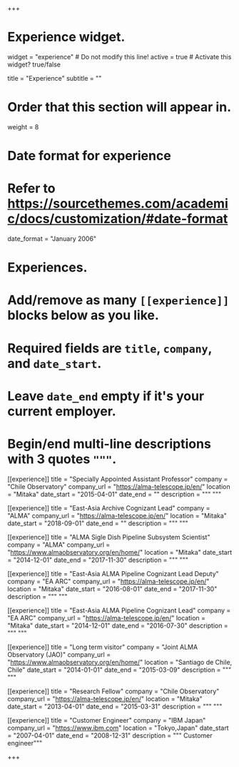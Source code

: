 +++
# Experience widget.
widget = "experience"  # Do not modify this line!
active = true  # Activate this widget? true/false

title = "Experience"
subtitle = ""

# Order that this section will appear in.
weight = 8

# Date format for experience
#   Refer to https://sourcethemes.com/academic/docs/customization/#date-format
date_format = "January 2006"

# Experiences.
#   Add/remove as many `[[experience]]` blocks below as you like.
#   Required fields are `title`, `company`, and `date_start`.
#   Leave `date_end` empty if it's your current employer.
#   Begin/end multi-line descriptions with 3 quotes `"""`.
[[experience]]
  title = "Specially Appointed Assistant Professor"
  company = "Chile Observatory"
  company_url = "https://alma-telescope.jp/en/"
  location = "Mitaka"
  date_start = "2015-04-01"
  date_end = ""
  description = """ """

[[experience]]
  title = "East-Asia Archive Cognizant Lead"
  company = "ALMA"
  company_url = "https://alma-telescope.jp/en/"
  location = "Mitaka"
  date_start = "2018-09-01"
  date_end = ""
  description = """
  """
  
[[experience]]
  title = "ALMA Sigle Dish Pipeline Subsystem Scientist"
  company = "ALMA"
  company_url = "https://www.almaobservatory.org/en/home/"
  location = "Mitaka"
  date_start = "2014-12-01"
  date_end = "2017-11-30"
  description = """ """
  
[[experience]]
  title = "East-Asia ALMA Pipeline Cognizant Lead Deputy"
  company = "EA ARC"
  company_url = "https://alma-telescope.jp/en/"
  location = "Mitaka"
  date_start = "2016-08-01"
  date_end = "2017-11-30"
  description = """ """
  
[[experience]]
  title = "East-Asia ALMA Pipeline Cognizant Lead"
  company = "EA ARC"
  company_url = "https://alma-telescope.jp/en/"
  location = "Mitaka"
  date_start = "2014-12-01"
  date_end = "2016-07-30"
  description = """ """

[[experience]]
  title = "Long term visitor"
  company = "Joint ALMA Observatory (JAO)"
  company_url = "https://www.almaobservatory.org/en/home/"
  location = "Santiago de Chile, Chile"
  date_start = "2014-01-01"
  date_end = "2015-03-09"
  description = """ """

[[experience]]
  title = "Research Fellow"
  company = "Chile Observatory"
  company_url = "https://alma-telescope.jp/en/"
  location = "Mitaka"
  date_start = "2013-04-01"
  date_end = "2015-03-31"
  description = """ """

[[experience]]
  title = "Customer Engineer"
  company = "IBM Japan"
  company_url = "https://www.ibm.com"
  location = "Tokyo,Japan"
  date_start = "2007-04-01"
  date_end = "2008-12-31"
  description = """ Customer engineer"""


+++
